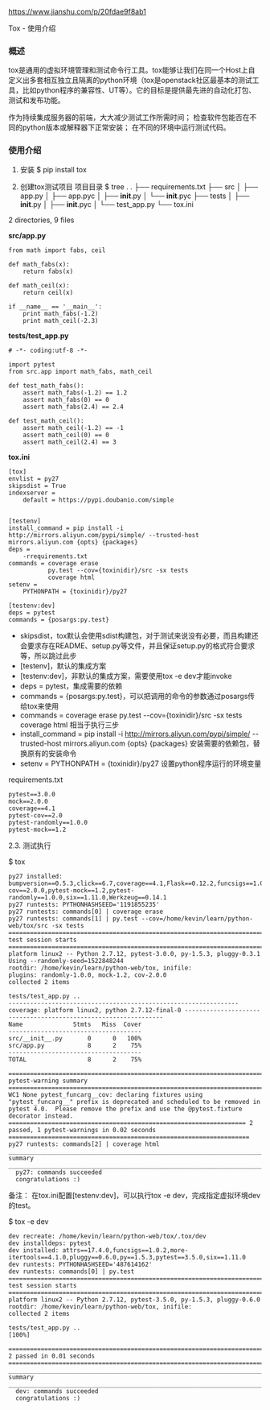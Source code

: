 https://www.jianshu.com/p/20fdae9f8ab1


Tox - 使用介绍

###  概述
tox是通用的虚拟环境管理和测试命令行工具。tox能够让我们在同一个Host上自定义出多套相互独立且隔离的python环境（tox是openstack社区最基本的测试工具，比如python程序的兼容性、UT等）。它的目标是提供最先进的自动化打包、测试和发布功能。

作为持续集成服务器的前端，大大减少测试工作所需时间；
检查软件包能否在不同的python版本或解释器下正常安装；
在不同的环境中运行测试代码。
### 使用介绍
1. 安装
$ pip install tox

2. 创建tox测试项目
项目目录
$ tree .
.
├── requirements.txt
├── src
│   ├── app.py
│   ├── app.pyc
│   ├── __init__.py
│   └── __init__.pyc
├── tests
│   ├── __init__.py
│   ├── __init__.pyc
│   └── test_app.py
└── tox.ini

2 directories, 9 files

**src/app.py**
```
from math import fabs, ceil

def math_fabs(x):
    return fabs(x)

def math_ceil(x):
    return ceil(x)

if __name__ == '__main__':
    print math_fabs(-1.2)
    print math_ceil(-2.3)
```

**tests/test_app.py**
```
# -*- coding:utf-8 -*-

import pytest
from src.app import math_fabs, math_ceil

def test_math_fabs():
    assert math_fabs(-1.2) == 1.2
    assert math_fabs(0) == 0
    assert math_fabs(2.4) == 2.4

def test_math_ceil():
    assert math_ceil(-1.2) == -1
    assert math_ceil(0) == 0
    assert math_ceil(2.4) == 3
```

**tox.ini**
```
[tox]
envlist = py27
skipsdist = True
indexserver =
    default = https://pypi.doubanio.com/simple


[testenv]
install_command = pip install -i http://mirrors.aliyun.com/pypi/simple/ --trusted-host mirrors.aliyun.com {opts} {packages}
deps =
    -rrequirements.txt
commands = coverage erase
           py.test --cov={toxinidir}/src -sx tests
           coverage html
setenv =
    PYTHONPATH = {toxinidir}/py27

[testenv:dev]
deps = pytest
commands = {posargs:py.test}
```

* skipsdist，tox默认会使用sdist构建包，对于测试来说没有必要，而且构建还会要求存在README、setup.py等文件，并且保证setup.py的格式符合要求等，所以跳过此步
* [testenv]，默认的集成方案
* [testenv:dev]，非默认的集成方案，需要使用tox -e dev才能invoke
* deps = pytest，集成需要的依赖
* commands = {posargs:py.test}，可以把调用的命令的参数通过posargs传给tox来使用
* commands = coverage erase
py.test --cov={toxinidir}/src -sx tests
coverage html
相当于执行三步
* install_command = pip install -i http://mirrors.aliyun.com/pypi/simple/ --trusted-host mirrors.aliyun.com {opts} {packages}
安装需要的依赖包，替换原有的安装命令
* setenv =
PYTHONPATH = {toxinidir}/py27
设置python程序运行的环境变量

requirements.txt
```
pytest==3.0.0
mock==2.0.0
coverage==4.1
pytest-cov==2.0
pytest-randomly==1.0.0
pytest-mock==1.2
```
2.3. 测试执行

$ tox
```
py27 installed: bumpversion==0.5.3,click==6.7,coverage==4.1,Flask==0.12.2,funcsigs==1.0.2,itsdangerous==0.24,Jinja2==2.10,MarkupSafe==1.0,mock==2.0.0,pbr==4.0.1,py==1.5.3,pytest==3.0.0,pytest-cov==2.0.0,pytest-mock==1.2,pytest-randomly==1.0.0,six==1.11.0,Werkzeug==0.14.1
py27 runtests: PYTHONHASHSEED='1191855235'
py27 runtests: commands[0] | coverage erase
py27 runtests: commands[1] | py.test --cov=/home/kevin/learn/python-web/tox/src -sx tests
============================================================================== test session starts ===============================================================================
platform linux2 -- Python 2.7.12, pytest-3.0.0, py-1.5.3, pluggy-0.3.1
Using --randomly-seed=1522848244
rootdir: /home/kevin/learn/python-web/tox, inifile:
plugins: randomly-1.0.0, mock-1.2, cov-2.0.0
collected 2 items

tests/test_app.py ..
---------------------------------------------------------------- coverage: platform linux2, python 2.7.12-final-0 ----------------------------------------------------------------
Name              Stmts   Miss  Cover
-------------------------------------
src/__init__.py       0      0   100%
src/app.py            8      2    75%
-------------------------------------
TOTAL                 8      2    75%

============================================================================= pytest-warning summary =============================================================================
WC1 None pytest_funcarg__cov: declaring fixtures using "pytest_funcarg__" prefix is deprecated and scheduled to be removed in pytest 4.0.  Please remove the prefix and use the @pytest.fixture decorator instead.
================================================================== 2 passed, 1 pytest-warnings in 0.02 seconds ===================================================================
py27 runtests: commands[2] | coverage html
____________________________________________________________________________________ summary _____________________________________________________________________________________
  py27: commands succeeded
  congratulations :)
```

备注：
在tox.ini配置[testenv:dev]，可以执行tox -e dev，完成指定虚拟环境dev的test。

$ tox -e dev
```
dev recreate: /home/kevin/learn/python-web/tox/.tox/dev
dev installdeps: pytest
dev installed: attrs==17.4.0,funcsigs==1.0.2,more-itertools==4.1.0,pluggy==0.6.0,py==1.5.3,pytest==3.5.0,six==1.11.0
dev runtests: PYTHONHASHSEED='487614162'
dev runtests: commands[0] | py.test
============================================================================== test session starts ===============================================================================
platform linux2 -- Python 2.7.12, pytest-3.5.0, py-1.5.3, pluggy-0.6.0
rootdir: /home/kevin/learn/python-web/tox, inifile:
collected 2 items

tests/test_app.py ..                                                                                                                                                       [100%]

============================================================================ 2 passed in 0.01 seconds ============================================================================
____________________________________________________________________________________ summary _____________________________________________________________________________________
  dev: commands succeeded
  congratulations :)
```
